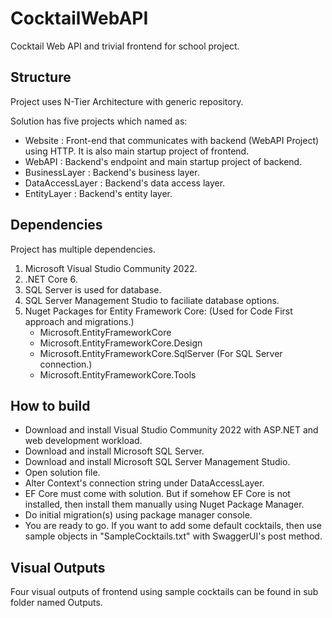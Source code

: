 # CocktailWebAPI
Cocktail Web API and trivial frontend for school project.

## Structure

Project uses N-Tier Architecture with generic repository.

Solution has five projects which named as:

- Website : Front-end that communicates with backend (WebAPI Project) using HTTP. It is also main startup project of frontend.
- WebAPI : Backend's endpoint and main startup project of backend. 
- BusinessLayer : Backend's business layer.
- DataAccessLayer : Backend's data access layer.
- EntityLayer : Backend's entity layer.

## Dependencies

Project has multiple dependencies.

1. Microsoft Visual Studio Community 2022.
2. .NET Core 6.
3. SQL Server is used for database.
4. SQL Server Management Studio to faciliate database options.
5. Nuget Packages for Entity Framework Core: (Used for Code First approach and migrations.)
    - Microsoft.EntityFrameworkCore
    - Microsoft.EntityFrameworkCore.Design
    - Microsoft.EntityFrameworkCore.SqlServer (For SQL Server connection.)
    - Microsoft.EntityFrameworkCore.Tools

## How to build

- Download and install Visual Studio Community 2022 with ASP.NET and web development workload.
- Download and install Microsoft SQL Server.
- Download and install Microsoft SQL Server Management Studio.
- Open solution file.
- Alter Context's connection string under DataAccessLayer.
- EF Core must come with solution. But if somehow EF Core is not installed, then install them manually using Nuget Package Manager.
- Do initial migration(s) using package manager console.
- You are ready to go. If you want to add some default cocktails, then use sample objects in "SampleCocktails.txt" with SwaggerUI's post method.

## Visual Outputs

Four visual outputs of frontend using sample cocktails can be found in sub folder named Outputs.